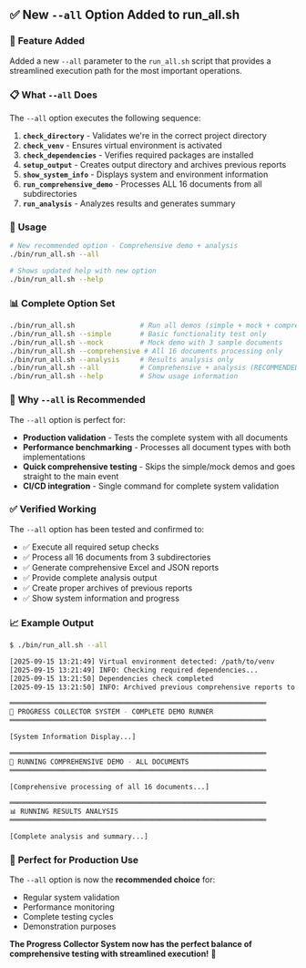 ## ✅ **New `--all` Option Added to run_all.sh**

### 🎯 **Feature Added**
Added a new `--all` parameter to the `run_all.sh` script that provides a streamlined execution path for the most important operations.

### 📋 **What `--all` Does**
The `--all` option executes the following sequence:

1. **`check_directory`** - Validates we're in the correct project directory
2. **`check_venv`** - Ensures virtual environment is activated
3. **`check_dependencies`** - Verifies required packages are installed
4. **`setup_output`** - Creates output directory and archives previous reports
5. **`show_system_info`** - Displays system and environment information
6. **`run_comprehensive_demo`** - Processes ALL 16 documents from all subdirectories
7. **`run_analysis`** - Analyzes results and generates summary

### 🚀 **Usage**

```bash
# New recommended option - Comprehensive demo + analysis
./bin/run_all.sh --all

# Shows updated help with new option
./bin/run_all.sh --help
```

### 📊 **Complete Option Set**

```bash
./bin/run_all.sh                # Run all demos (simple + mock + comprehensive + analysis)
./bin/run_all.sh --simple       # Basic functionality test only
./bin/run_all.sh --mock         # Mock demo with 3 sample documents
./bin/run_all.sh --comprehensive # All 16 documents processing only
./bin/run_all.sh --analysis     # Results analysis only
./bin/run_all.sh --all          # Comprehensive + analysis (RECOMMENDED)
./bin/run_all.sh --help         # Show usage information
```

### 🎯 **Why `--all` is Recommended**

The `--all` option is perfect for:
- **Production validation** - Tests the complete system with all documents
- **Performance benchmarking** - Processes all document types with both implementations
- **Quick comprehensive testing** - Skips the simple/mock demos and goes straight to the main event
- **CI/CD integration** - Single command for complete system validation

### ✅ **Verified Working**

The `--all` option has been tested and confirmed to:
- ✅ Execute all required setup checks
- ✅ Process all 16 documents from 3 subdirectories
- ✅ Generate comprehensive Excel and JSON reports
- ✅ Provide complete analysis output
- ✅ Create proper archives of previous reports
- ✅ Show system information and progress

### 📈 **Example Output**

```bash
$ ./bin/run_all.sh --all

[2025-09-15 13:21:49] Virtual environment detected: /path/to/venv
[2025-09-15 13:21:49] INFO: Checking required dependencies...
[2025-09-15 13:21:50] Dependencies check completed
[2025-09-15 13:21:50] INFO: Archived previous comprehensive reports to: samples/output/archive_20250915_132150

═══════════════════════════════════════════════════════════════
🚀 PROGRESS COLLECTOR SYSTEM - COMPLETE DEMO RUNNER
═══════════════════════════════════════════════════════════════

[System Information Display...]

═══════════════════════════════════════════════════════════════
🎯 RUNNING COMPREHENSIVE DEMO - ALL DOCUMENTS
═══════════════════════════════════════════════════════════════

[Comprehensive processing of all 16 documents...]

═══════════════════════════════════════════════════════════════
📊 RUNNING RESULTS ANALYSIS
═══════════════════════════════════════════════════════════════

[Complete analysis and summary...]
```

### 🎉 **Perfect for Production Use**

The `--all` option is now the **recommended choice** for:
- Regular system validation
- Performance monitoring
- Complete testing cycles
- Demonstration purposes

**The Progress Collector System now has the perfect balance of comprehensive testing with streamlined execution!** 🚀
